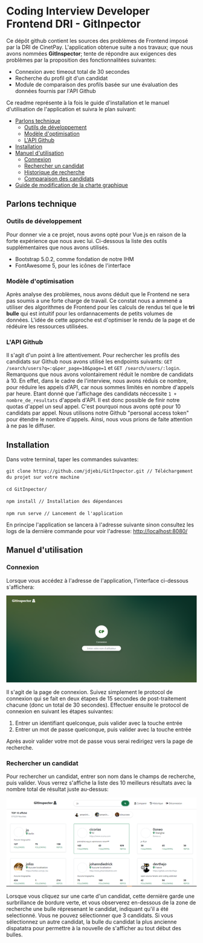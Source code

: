 # Coding Interview Developer Frontend DRI - GitInpector

Ce dépôt github contient les sources des problèmes de Frontend imposé par la DRI de CinetPay. L'application obtenue suite a nos travaux; que nous avons nommées **GitInspector**; tente de répondre aux exigences des problèmes par la proposition des fonctionnalitées suivantes:

- Connexion avec timeout total de 30 secondes
- Recherche du profil git d'un candidat
- Module de comparaison des profils basée sur une évaluation des données fournis par l'API Github

Ce readme représente à la fois le guide d'installation et le manuel d'utilisation de l'application et suivra le plan suivant:

- [Parlons technique](#parlons-technique)
    - [Outils de développement](#outils-de-développement)
    - [Modèle d'optimisation](#modèle-d'optimisation)
    - [L'API Github](#l'api-github)
- [Installation](#installation)
- [Manuel d'utilisation](#manuel-d'utilisation)
    - [Connexion](#connexion)
    - [Rechercher un candidat](#rechercher-un-candidat)
    - [Historique de recherche](#historique-de-recherche)
    - [Comparaison des candidats](#comparaison-des-candidats)
- [Guide de modification de la charte graphique](#guide-de-modification-de-la-charte-graphique) 

## Parlons technique

### Outils de développement

Pour donner vie a ce projet, nous avons opté pour Vue.js en raison de la forte expérience que nous avec lui. Ci-dessous la liste des outils supplémentaires que nous avons utilisés.

- Bootstrap 5.0.2, comme fondation de notre IHM
- FontAwesome 5, pour les icônes de l'interface

### Modèle d'optimisation

Après analyse des problèmes, nous avons déduit que le Frontend ne sera pas soumis a une forte charge de travail. Ce constat nous a ammené a utiliser des algorithmes de Frontend pour les calculs de rendus tel que le **tri bulle** qui est intuitif pour les ordannacements de petits volumes de données. L'idée de cette approche est d'optimiser le rendu de la page et de rédéuire les ressources utilisées.

### L'API Github

Il s'agit d'un point à lire attentivement. Pour rechercher les profils des candidats sur Github nous avons utilisé les endpoints suivants: `GET /search/users?q=:q&per_page=10&page=1` et `GET /search/users/:login`. Remarquons que nous avons volontairement réduit le nombre de candidats à 10. En effet, dans le cadre de l'interview, nous avons réduis ce nombre, pour réduire les appels d'API, car nous sommes limités en nombre d'appels par heure. Etant donné que l'affichage des candidats néccessite `1 + nombre_de_resultats` d'appels d'API. Il est donc possible de finir notre quotas d'appel un seul appel. C'est pourquoi nous avons opté pour 10 candidats par appel. Nous utilisons notre Github "personal access token" pour étendre le nombre d'appels. Ainsi, nous vous prions de faite attention à ne pas le diffuser.

## Installation

Dans votre terminal, taper les commandes suivantes:

```
git clone https://github.com/jdjebi/GitInpector.git // Téléchargement du projet sur votre machine

cd GitInpector/

npm install // Installation des dépendances

npm run serve // Lancement de l'application
```
En principe l'application se lancera à l'adresse suivante sinon consultez les logs de la dernière commande pour voir l'adresse: [http://localhost:8080/](http://localhost:8080/)

## Manuel d'utilisation

### Connexion

Lorsque vous accédez à l'adresse de l'application, l'interface ci-dessous s'affichera:

![Page de connexion](doc/login2.png)

Il s'agit de la page de connexion. Suivez simplement  le protocol de connexion qui se fait en deux étapes de 15 secondes de post-traitement chacune (donc un total de 30 secondes). Effectuer ensuite le protocol de connexion en suivant les étapes suivantes:

1. Entrer un identifiant quelconque, puis valider avec la touche entrée
2. Entrer un mot de passe quelconque, puis valider avec la touche entrée

Après avoir valider votre mot de passe vous serai redirigez vers la page de recherche.

### Rechercher un candidat

Pour rechercher un candidat, entrer son nom dans le champs de recherche, puis valider. Vous verrez s'affiche la liste des 10 meilleurs résultats avec la nombre total de résultat juste au-dessus:

![Page de recherche](doc/home.png)

Lorsque vous cliquez sur une carte d'un candidat, cette dernière garde une surbrillance de bordure verte, et vous observerez en-dessous de la zone de recherche une bulle répresenant le candidat, indiquant qu'il a été selectionné. Vous ne pouvez sélectionner que 3 candidats. Si vous sélectionnez un autre candidat, la bulle du candidat la plus ancienne dispatatra pour permettre à la nouvelle de s'afficher au tout début des bulles. 


